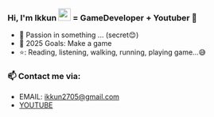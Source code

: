 ### Hi, I'm Ikkun <img src="https://media.giphy.com/media/hvRJCLFzcasrR4ia7z/giphy.gif" width="25px">  = GameDeveloper + Youtuber 🌻  


- 🔭 Passion in something ... (secret😊)
- 💪 2025 Goals: Make a game
- ⭐: Reading, listening, walking, running, playing game...😅

### 📫 Contact me via:
- EMAIL: ikkun2705@gmail.com
- [YOUTUBE](https://www.youtube.com/@ikkun4029)
